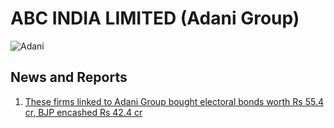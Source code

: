 # ABC INDIA LIMITED (Adani Group)

![Adani](https://media.assettype.com/newslaundry%2F2024-03%2F0a628752-2443-4f31-bea8-9f40c51986da%2Fadani_logo_ai_.jpg?auto=format%2Ccompress&fit=max&format=webp&w=1200&dpr=2.0)

## News and Reports

1. [These firms linked to Adani Group bought electoral bonds worth Rs 55.4 cr, BJP encashed Rs 42.4 cr](https://media.assettype.com/newslaundry%2F2024-03%2F0a628752-2443-4f31-bea8-9f40c51986da%2Fadani_logo_ai_.jpg?auto=format%2Ccompress&fit=max&format=webp&w=1200&dpr=2.0)

